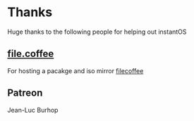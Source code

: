 # Thanks

Huge thanks to the following people for helping out instantOS

## [file.coffee](https://file.coffee)

For hosting a pacakge and iso mirror
[filecoffee](https://file.coffee/img/logo/coffee.webp)

## Patreon

Jean-Luc Burhop
